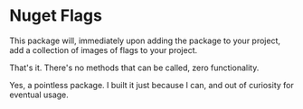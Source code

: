 ﻿# Nuget Flags

This package will, immediately upon adding the package to your project, add a collection of images of flags to your project.

That's it. There's no methods that can be called, zero functionality.

Yes, a pointless package. I built it just because I can, and out of curiosity for eventual usage.
